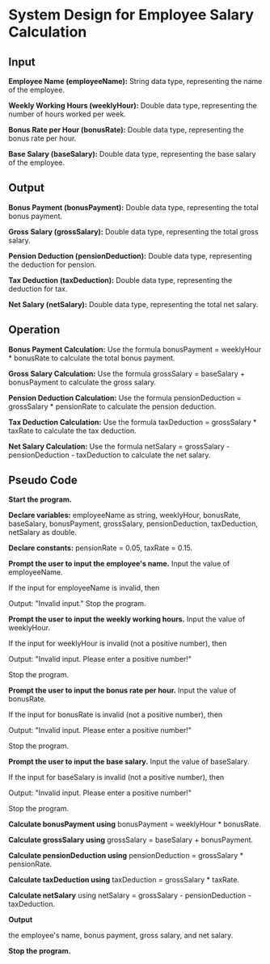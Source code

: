 # System Design for Employee Salary Calculation
## Input

**Employee Name (employeeName):** String data type, representing the name of the employee.

**Weekly Working Hours (weeklyHour):** Double data type, representing the number of hours worked per week.

**Bonus Rate per Hour (bonusRate):** Double data type, representing the bonus rate per hour.

**Base Salary (baseSalary):** Double data type, representing the base salary of the employee.

## Output

**Bonus Payment (bonusPayment):** Double data type, representing the total bonus payment.

**Gross Salary (grossSalary):** Double data type, representing the total gross salary.

**Pension Deduction (pensionDeduction):** Double data type, representing the deduction for pension.

**Tax Deduction (taxDeduction):** Double data type, representing the deduction for tax.

**Net Salary (netSalary):** Double data type, representing the total net salary.

## Operation

**Bonus Payment Calculation:** Use the formula bonusPayment = weeklyHour * bonusRate to calculate the total bonus payment.

**Gross Salary Calculation:** Use the formula grossSalary = baseSalary + bonusPayment to calculate the gross salary.

**Pension Deduction Calculation:** Use the formula pensionDeduction = grossSalary * pensionRate to calculate the pension deduction.

**Tax Deduction Calculation:** Use the formula taxDeduction = grossSalary * taxRate to calculate the tax deduction.

**Net Salary Calculation:** Use the formula netSalary = grossSalary - pensionDeduction - taxDeduction to calculate the net salary.

## Pseudo Code

**Start the program.**

**Declare variables:** employeeName as string, weeklyHour, bonusRate, baseSalary, bonusPayment, grossSalary, pensionDeduction, taxDeduction, netSalary as double.

**Declare constants:** 
pensionRate = 0.05, taxRate = 0.15.

**Prompt the user to input the employee's name.**
Input the value of employeeName.

If the input for employeeName is invalid, then

  Output: "Invalid input."
    Stop the program.

**Prompt the user to input the weekly working hours.**
Input the value of weeklyHour.

If the input for weeklyHour is invalid (not a positive number), then

  Output: "Invalid input. Please enter a positive number!"
  
  Stop the program.

**Prompt the user to input the bonus rate per hour.**
Input the value of bonusRate.

If the input for bonusRate is invalid (not a positive number), then

  Output: "Invalid input. Please enter a positive number!"
 
  Stop the program.

**Prompt the user to input the base salary.**
Input the value of baseSalary.

If the input for baseSalary is invalid (not a positive number), then

   Output: "Invalid input. Please enter a positive number!"
   
   Stop the program.

**Calculate bonusPayment using**
bonusPayment = weeklyHour * bonusRate.

**Calculate grossSalary using**
grossSalary = baseSalary + bonusPayment.

**Calculate pensionDeduction using** pensionDeduction = grossSalary * pensionRate.

**Calculate taxDeduction using** taxDeduction = grossSalary * taxRate.

**Calculate netSalary**
using netSalary = grossSalary - pensionDeduction - taxDeduction.

**Output**

the employee's name, bonus payment, gross salary, and net salary.

**Stop the program.**
